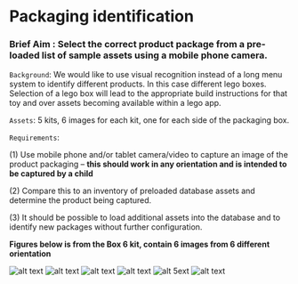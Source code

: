 
Packaging identification
=======
### Brief Aim : Select the correct product package from a pre-loaded list of sample assets using a mobile phone camera.
 
`Background`: We would like to use visual recognition instead of a long menu system to identify different products. In this case different lego boxes. Selection of a lego box will lead to the appropriate build instructions for that toy and over assets becoming available within a lego app.

`Assets`: 5 kits, 6 images for each kit, one for each side of the packaging box.

`Requirements`:

(1) Use mobile phone and/or tablet camera/video to capture an image of the product packaging – **this should work in any orientation and is intended to be captured by a child**

(2) Compare this to an inventory of preloaded database assets and determine the product being captured. 

(3) It should be possible to load additional assets into the database and to identify new packages without further configuration.

**Figures below is from the Box 6 kit, contain 6 images from 6 different orientation**

![alt text](https://github.com/harrysocool/package_identification/blob/master/fig_sample/1.pic_hd.jpg "fig 1")
![alt text](https://github.com/harrysocool/package_identification/blob/master/fig_sample/2.pic_hd.jpg "fig 2")
![alt text](https://github.com/harrysocool/package_identification/blob/master/fig_sample/3.pic_hd.jpg "fig 3")
![alt text](https://github.com/harrysocool/package_identification/blob/master/fig_sample/4.pic_hd.jpg "fig 4")
![alt 5ext](https://github.com/harrysocool/package_identification/blob/master/fig_sample/5.pic_hd.jpg "fig 5")
![alt text](https://github.com/harrysocool/package_identification/blob/master/fig_sample/6.pic_hd.jpg "fig 6")
